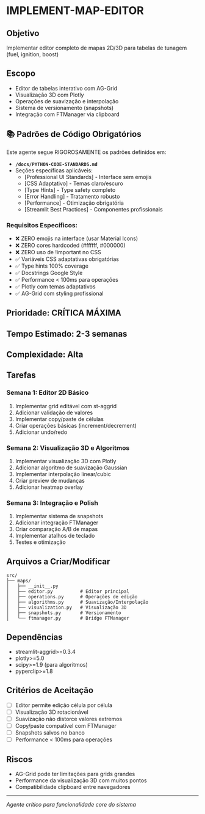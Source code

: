 # IMPLEMENT-MAP-EDITOR

## Objetivo
Implementar editor completo de mapas 2D/3D para tabelas de tunagem (fuel, ignition, boost)

## Escopo
- Editor de tabelas interativo com AG-Grid
- Visualização 3D com Plotly
- Operações de suavização e interpolação
- Sistema de versionamento (snapshots)
- Integração com FTManager via clipboard

## 📚 Padrões de Código Obrigatórios
Este agente segue RIGOROSAMENTE os padrões definidos em:
- **`/docs/PYTHON-CODE-STANDARDS.md`**
- Seções específicas aplicáveis:
  - [Professional UI Standards] - Interface sem emojis
  - [CSS Adaptativo] - Temas claro/escuro  
  - [Type Hints] - Type safety completo
  - [Error Handling] - Tratamento robusto
  - [Performance] - Otimização obrigatória
  - [Streamlit Best Practices] - Componentes profissionais

### Requisitos Específicos:
- ❌ ZERO emojis na interface (usar Material Icons)
- ❌ ZERO cores hardcoded (#ffffff, #000000)
- ❌ ZERO uso de !important no CSS
- ✅ Variáveis CSS adaptativas obrigatórias
- ✅ Type hints 100% coverage
- ✅ Docstrings Google Style
- ✅ Performance < 100ms para operações
- ✅ Plotly com temas adaptativos
- ✅ AG-Grid com styling profissional

## Prioridade: CRÍTICA MÁXIMA
## Tempo Estimado: 2-3 semanas
## Complexidade: Alta

## Tarefas

### Semana 1: Editor 2D Básico
1. Implementar grid editável com st-aggrid
2. Adicionar validação de valores
3. Implementar copy/paste de células
4. Criar operações básicas (increment/decrement)
5. Adicionar undo/redo

### Semana 2: Visualização 3D e Algoritmos
1. Implementar visualização 3D com Plotly
2. Adicionar algoritmo de suavização Gaussian
3. Implementar interpolação linear/cubic
4. Criar preview de mudanças
5. Adicionar heatmap overlay

### Semana 3: Integração e Polish
1. Implementar sistema de snapshots
2. Adicionar integração FTManager
3. Criar comparação A/B de mapas
4. Implementar atalhos de teclado
5. Testes e otimização

## Arquivos a Criar/Modificar

```
src/
├── maps/
│   ├── __init__.py
│   ├── editor.py          # Editor principal
│   ├── operations.py      # Operações de edição
│   ├── algorithms.py      # Suavização/Interpolação
│   ├── visualization.py   # Visualização 3D
│   ├── snapshots.py       # Versionamento
│   └── ftmanager.py       # Bridge FTManager
```

## Dependências
- streamlit-aggrid>=0.3.4
- plotly>=5.0
- scipy>=1.9 (para algoritmos)
- pyperclip>=1.8

## Critérios de Aceitação
- [ ] Editor permite edição célula por célula
- [ ] Visualização 3D rotacionável
- [ ] Suavização não distorce valores extremos
- [ ] Copy/paste compatível com FTManager
- [ ] Snapshots salvos no banco
- [ ] Performance < 100ms para operações

## Riscos
- AG-Grid pode ter limitações para grids grandes
- Performance da visualização 3D com muitos pontos
- Compatibilidade clipboard entre navegadores

---
*Agente crítico para funcionalidade core do sistema*